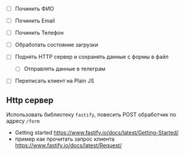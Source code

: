 - [ ] Починить ФИО
- [ ] Починить Email
- [ ] Починить Телефон
- [ ] Обработать состояние загрузки
- [ ] Поднять HTTP сервер и сохранять данные с формы в файл
  - [ ] Отправлять данные в телеграм
- [ ] Переписать клиент на Plain JS


## Http сервер

Использовать библиотеку `fastify`, повесить POST обработчик по адресу `/form` 

- Getting started https://www.fastify.io/docs/latest/Getting-Started/
- пример как прочитать запрос клиента https://www.fastify.io/docs/latest/Request/